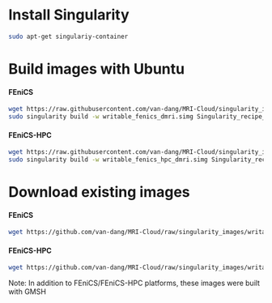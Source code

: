 # Install Singularity
```bash
sudo apt-get singulariy-container
```
# Build images with Ubuntu
#### FEniCS
```bash
wget https://raw.githubusercontent.com/van-dang/MRI-Cloud/singularity_images/Singularity_recipe_FEniCS_DMRI
sudo singularity build -w writable_fenics_dmri.simg Singularity_recipe_FEniCS_DMRI
```
#### FEniCS-HPC
```bash
wget https://raw.githubusercontent.com/van-dang/MRI-Cloud/singularity_images/Singularity_recipe_FEniCS_HPC_DMRI
sudo singularity build -w writable_fenics_hpc_dmri.simg Singularity_recipe_FEniCS_HPC_DMRI
```
# Download existing images
#### FEniCS
```bash
wget https://github.com/van-dang/MRI-Cloud/raw/singularity_images/writable_fenics_dmri.simg
```
#### FEniCS-HPC
```bash
wget https://github.com/van-dang/MRI-Cloud/raw/singularity_images/writable_fenics_hpc_dmri.simg
```

Note: In addition to FEniCS/FEniCS-HPC platforms, these images were built with GMSH
